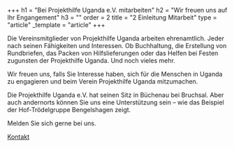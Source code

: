 +++
h1 = "Bei Projekthilfe Uganda e.V. mitarbeiten"
h2 = "Wir freuen uns auf Ihr Engangement"
h3 = ""
order = 2
title = "2 Einleitung Mitarbeit"
type = "article"
_template = "article"
+++

Die Vereinsmitglieder von Projekthilfe Uganda arbeiten ehrenamtlich. Jeder nach seinen Fähigkeiten und Interessen. Ob Buchhaltung, die Erstellung von Rundbriefen, das Packen von Hilfslieferungen oder das Helfen bei Festen zugunsten der Projekthilfe Uganda. Und noch vieles mehr.

Wir freuen uns, falls Sie Interesse haben, sich für die Menschen in Uganda zu engagieren und beim Verein Projekthilfe Uganda mitzumachen.

Die Projekthilfe Uganda e.V. hat seinen Sitz in Büchenau bei Bruchsal. Aber auch andernorts können Sie uns eine Unterstützung sein – wie das Beispiel der Hof-Trödelgruppe Bengelshagen zeigt.

Melden Sie sich gerne bei uns.

[Kontakt](/verein/kontakt "Kontaktinformationen")
